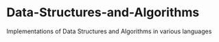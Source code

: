 # Data-Structures-and-Algorithms
Implementations of Data Structures and Algorithms in various languages
